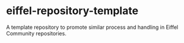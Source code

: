 # eiffel-repository-template
A template repository to promote similar process and handling in Eiffel Community repositories.
